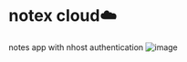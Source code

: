 # notex cloud☁️
 notes app with nhost authentication
![image](https://user-images.githubusercontent.com/86603322/190222173-75f8a4f3-796b-4081-ba47-fa92657fed05.png)

